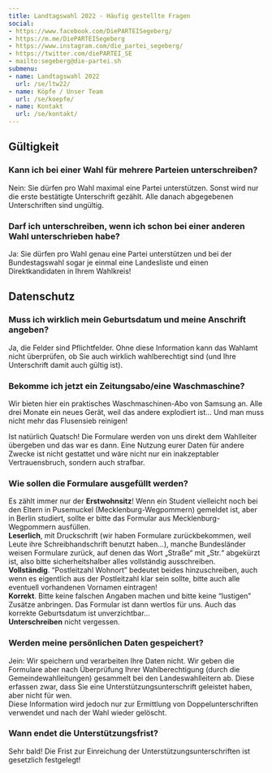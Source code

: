 ```yaml
---
title: Landtagswahl 2022 - Häufig gestellte Fragen
social:
- https://www.facebook.com/DiePARTEISegeberg/
- https://m.me/DiePARTEISegeberg
- https://www.instagram.com/die_partei_segeberg/
- https://twitter.com/diePARTEI_SE
- mailto:segeberg@die-partei.sh
submenu:
- name: Landtagswahl 2022
  url: /se/ltw22/
- name: Köpfe / Unser Team
  url: /se/koepfe/
- name: Kontakt
  url: /se/kontakt/
---
```


## Gültigkeit
### Kann ich bei einer Wahl für mehrere Parteien unterschreiben?
Nein: Sie dürfen pro Wahl maximal eine Partei unterstützen. Sonst wird nur die erste bestätigte Unterschrift gezählt. Alle danach abgegebenen Unterschriften sind ungültig.

### Darf ich unterschreiben, wenn ich schon bei einer anderen Wahl unterschrieben habe?
Ja: Sie dürfen pro Wahl genau eine Partei unterstützen und bei der Bundestagswahl sogar je einmal eine Landesliste und einen Direktkandidaten in Ihrem Wahlkreis!

## Datenschutz
### Muss ich wirklich mein Geburtsdatum und meine Anschrift angeben?
Ja, die Felder sind Pflichtfelder. Ohne diese Information kann das Wahlamt nicht überprüfen, ob Sie auch wirklich wahlberechtigt sind (und Ihre Unterschrift damit auch gültig ist).

### Bekomme ich jetzt ein Zeitungsabo/eine Waschmaschine?
Wir bieten hier ein praktisches Waschmaschinen-Abo von Samsung an. Alle drei Monate ein neues Gerät, weil das andere explodiert ist... Und man muss nicht mehr das Flusensieb reinigen!

Ist natürlich Quatsch! Die Formulare werden von uns direkt dem Wahlleiter übergeben und das war es dann. Eine Nutzung eurer Daten für andere Zwecke ist nicht gestattet und wäre nicht nur ein inakzeptabler Vertrauensbruch, sondern auch strafbar.

### Wie sollen die Formulare ausgefüllt werden?
Es zählt immer nur der **Erstwohnsitz**! Wenn ein Student vielleicht noch bei den Eltern in Pusemuckel (Mecklenburg-Wegpommern) gemeldet ist, aber in Berlin studiert, sollte er bitte das Formular aus Mecklenburg-Wegpommern ausfüllen.  
**Leserlich**, mit Druckschrift (wir haben Formulare zurückbekommen, weil Leute ihre Schreibhandschrift benutzt haben...), manche Bundesländer weisen Formulare zurück, auf denen das Wort „Straße“ mit „Str.“ abgekürzt ist, also bitte sicherheitshalber alles vollständig ausschreiben.  
**Vollständig**. “Postleitzahl Wohnort” bedeutet beides hinzuschreiben, auch wenn es eigentlich aus der Postleitzahl klar sein sollte, bitte auch alle eventuell vorhandenen Vornamen eintragen!  
**Korrekt**. Bitte keine falschen Angaben machen und bitte keine “lustigen” Zusätze anbringen. Das Formular ist dann wertlos für uns. Auch das korrekte Geburtsdatum ist unverzichtbar...  
**Unterschreiben** nicht vergessen.

### Werden meine persönlichen Daten gespeichert?
Jein: Wir speichern und verarbeiten Ihre Daten nicht. Wir geben die Formulare aber nach Überprüfung Ihrer Wahlberechtigung (durch die Gemeindewahlleitungen) gesammelt bei den Landeswahlleitern ab. Diese erfassen zwar, dass Sie eine Unterstützungsunterschrift geleistet haben, aber nicht für wen.  
Diese Information wird jedoch nur zur Ermittlung von Doppelunterschriften verwendet und nach der Wahl wieder gelöscht.

### Wann endet die Unterstützungsfrist?
Sehr bald! Die Frist zur Einreichung der Unterstützungsunterschriften ist gesetzlich festgelegt!
